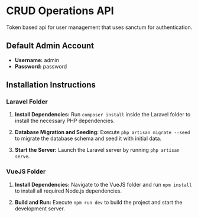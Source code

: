 # CRUD Operations API

Token based api for user management that uses sanctum for authentication.

## Default Admin Account
- **Username:** admin
- **Password:** password

## Installation Instructions

### Laravel Folder

1. **Install Dependencies:**
   Run `composer install` inside the Laravel folder to install the necessary PHP dependencies.

2. **Database Migration and Seeding:**
   Execute `php artisan migrate --seed` to migrate the database schema and seed it with initial data.

3. **Start the Server:**
   Launch the Laravel server by running `php artisan serve`.

### VueJS Folder

1. **Install Dependencies:**
   Navigate to the VueJS folder and run `npm install` to install all required Node.js dependencies.

2. **Build and Run:**
   Execute `npm run dev` to build the project and start the development server.

